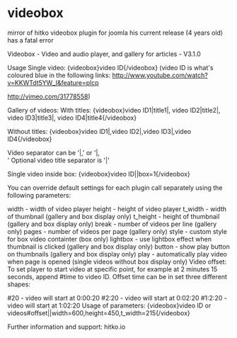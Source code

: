 # videobox
mirror of hitko videobox plugin for joomla his current release (4 years old) has a fatal error 

Videobox - Video and audio player, and gallery for articles - V3.1.0

Usage
Single video:
{videobox}video ID{/videobox}
(video ID is what's coloured blue in the following links: http://www.youtube.com/watch?v=KKWTdt5YW_I&feature=plcp

http://vimeo.com/31778558)

Gallery of videos:
With titles:
{videobox}video ID1|title1|,
video ID2|title2|,
video ID3|title3|,
video ID4|title4{/videobox}

Without titles:
{videobox}video ID1|,video ID2|,video ID3|,video ID4{/videobox}

Video separator can be '|,' or '|,<br />'
Optional video title separator is '|'

Single video inside box:
{videobox}video ID||box=1{/videobox}

You can override default settings for each plugin call separately using the following parameters:

width - width of video player
height - height of video player
t_width - width of thumbnail (gallery and box display only)
t_height - height of thumbnail (gallery and box display only)
break - number of videos per line (gallery only)
pages - number of videos per page (gallery only)
style - custom style for box video containter (box only)
lightbox - use lightbox effect when thumbnail is clicked (gallery and box display only)
button - show play button on thumbnails (gallery and box display only)
play - automatically play video when page is opened (single videos without box display only)
Video offset:
To set player to start video at specific point, for example at 2 minutes 15 seconds, append #time to video ID. Offset time can be in set three different shapes:

#20 - video will start at 0:00:20
#2:20 - video will start at 0:02:20
#1:2:20 - video will start at 1:02:20
Usage of parameters:
{videobox}video ID or videos#offset||width=600,height=450,t_width=215{/videobox}

Further information and support: hitko.io
